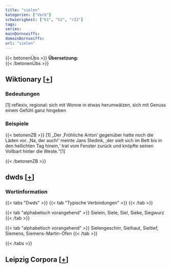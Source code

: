 ```yaml
---
title: "sielen"
kategorien: ["Verb"]
schwierigkeit: ["k1", "h2", "r22"]
tags:
series:
mainDornseiffs:
domainDornseiffs:
url: "sielen"
---
```


{{< betonenÜbs >}}
**Übersetzung:**  
{{< /betonenÜbs >}}

## Wiktionary [[+](https://de.wiktionary.org/wiki/sielen)]

### Bedeutungen
[1] reflexiv, regional: sich mit Wonne in etwas herumwälzen, sich mit Genuss einem Gefühl ganz hingeben  

### Beispiele
{{< betonenZB >}}
[1] „Der ‚Fröhliche Anton‘ gegenüber hatte noch die Läden vor. ‚Na, der auch!‘ meinte Jans Stedink, ‚der sielt sich im Bett bis in den hellichten Tag hinein,‘ trat vom Fenster zurück und knöpfte seinen Vollbart hinter die Weste.“[1]  

{{< /betonenZB >}}


## dwds [[+](https://www.dwds.de/wb/sielen)]

### Wortinformation
{{< tabs "Dwds" >}}
{{< tab "Typische Verbindungen" >}}
{{< /tab >}}

{{< tab "alphabetisch vorangehend" >}}
Sielein, Siele, Siel, Sieke, Siegwurz
{{< /tab >}}

{{< tab "alphabetisch vorangehend" >}}
Sielengeschirr, Sielhaut, Sieltief, Siemens, Siemens-Martin-Ofen
{{< /tab >}}

{{< /tabs >}}

## Leipzig Corpora [[+](https://corpora.uni-leipzig.de/en/res?word=sielen&corpusId=deu_newscrawl-public_2018)]

